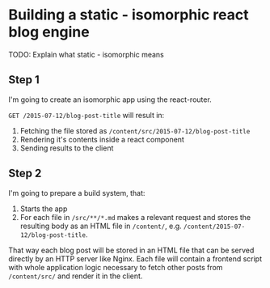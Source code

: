 Building a static - isomorphic react blog engine
================================================

TODO: Explain what static - isomorphic means

Step 1
------

I'm going to create an isomorphic app using the react-router.

`GET /2015-07-12/blog-post-title` will result in:

  1.  Fetching the file stored as `/content/src/2015-07-12/blog-post-title`
  2.  Rendering it's contents inside a react component
  3.  Sending results to the client

Step 2
------

I'm going to prepare a build system, that:

  1.  Starts the app
  2.  For each file in `/src/**/*.md` makes a relevant request and stores the resulting body as an HTML file in `/content/`, e.g. `/content/2015-07-12/blog-post-title`.

That way each blog post will be stored in an HTML file that can be served directly by an HTTP server like Nginx. Each file will contain a frontend script with whole application logic necessary to fetch other posts from `/content/src/` and  render it in the client.

